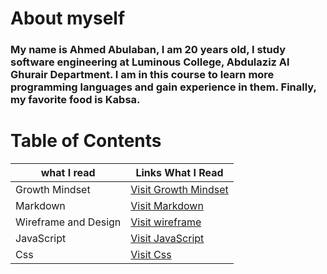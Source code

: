 
# About myself

### **My name is Ahmed Abulaban, I am 20 years old, I study software engineering at Luminous College, Abdulaziz Al Ghurair Department. I am in this course to learn more programming languages and gain experience in them. Finally, my favorite food is Kabsa.**


# Table of Contents

| what I read | Links What I Read |
| --- | ----------- |
| Growth Mindset | [Visit Growth Mindset](https://ahmad-abulaban.github.io/Reading-notes/growthMindset) |
| Markdown | [Visit Markdown](https://ahmad-abulaban.github.io/Reading-notes/Read01) |
| Wireframe and Design | [Visit wireframe](https://ahmad-abulaban.github.io/Reading-notes/Read03) |
| JavaScript | [Visit JavaScript](https://ahmad-abulaban.github.io/Reading-notes/Read04) |
| Css | [Visit Css](https://ahmad-abulaban.github.io/Reading-notes/Read06) |
